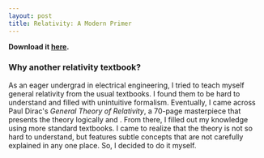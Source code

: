 ```yaml
---
layout: post
title: Relativity: A Modern Primer
---
```


**Download it [here](./Relativity__A_Modern_Primer.pdf).**

### Why another relativity textbook?

As an eager undergrad in electrical engineering, I tried to teach myself general relativity from the usual textbooks. I found them to be hard to understand and filled with unintuitive formalism. Eventually, I came across Paul Dirac's _General Theory of Relativity_, a 70-page masterpiece that presents the theory logically and . From there, I filled out my knowledge using more standard textbooks. I came to realize that the theory is not so hard to understand, but features subtle concepts that are not carefully explained in any one place. So, I decided to do it myself.
